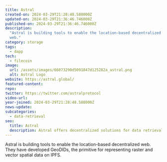 ```yaml
---
title: Astral
created-on: 2024-03-29T21:28:48.588000Z
updated-on: 2024-03-29T21:36:46.746000Z
published-on: 2024-03-29T21:36:46.746000Z
description:
  "Astral is building tools to enable the location-based decentralized
  web."
category: storage
tags:
  - dapp
tech:
  - filecoin
image:
  url: /assets/images/66073290d5091847d125282a_astral.png
  alt: Astral Logo
website: https://astral.global/
featured-content:
repo:
twitter: https://twitter.com/astralprotocol
video-url:
year-joined: 2024-03-29T21:28:48.588000Z
news-update:
subcategories:
  - data-retrieval
seo:
  title: Astral
  description: Astral offers decentralized solutions for data retrieval and management.
---
```


Astral is building tools to enable the location-based decentralized web. They have developed GeoDIDs, the primitive for representing raster and vector spatial data on IPFS.
